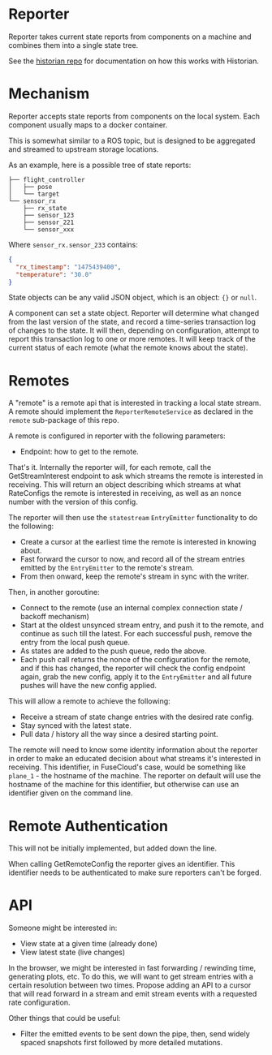 Reporter
========

Reporter takes current state reports from components on a machine and combines them into a single state tree.

See the [historian repo](https://github.com/FuseRobotics/Historian) for documentation on how this works with Historian.

Mechanism
=========

Reporter accepts state reports from components on the local system. Each component usually maps to a docker container.

This is somewhat similar to a ROS topic, but is designed to be aggregated and streamed to upstream storage locations.

As an example, here is a possible tree of state reports:

```
├── flight_controller
│   ├── pose
│   └── target
└── sensor_rx
    ├── rx_state
    ├── sensor_123
    ├── sensor_221
    └── sensor_xxx
```

Where `sensor_rx.sensor_233` contains:

```json
{
  "rx_timestamp": "1475439400",
  "temperature": "30.0"
}
```

State objects can be any valid JSON object, which is an object: `{}` or `null`.

A component can set a state object. Reporter will determine what changed from the last version of the state, and record a time-series transaction log of changes to the state. It will then, depending on configuration, attempt to report this transaction log to one or more remotes. It will keep track of the current status of each remote (what the remote knows about the state).

Remotes
=======

A "remote" is a remote api that is interested in tracking a local state stream. A remote should implement the `ReporterRemoteService` as declared in the `remote` sub-package of this repo.

A remote is configured in reporter with the following parameters:

 - Endpoint: how to get to the remote.

That's it. Internally the reporter will, for each remote, call the GetStreamInterest endpoint to ask which streams the remote is interested in receiving. This will return an object describing which streams at what RateConfigs the remote is interested in receiving, as well as an nonce number with the version of this config.

The reporter will then use the `statestream` `EntryEmitter` functionality to do the following:

 - Create a cursor at the earliest time the remote is interested in knowing about.
 - Fast forward the cursor to now, and record all of the stream entries emitted by the `EntryEmitter` to the remote's stream.
 - From then onward, keep the remote's stream in sync with the writer.

Then, in another goroutine:

 - Connect to the remote (use an internal complex connection state / backoff mechanism)
 - Start at the oldest unsynced stream entry, and push it to the remote, and continue as such till the latest. For each successful push, remove the entry from the local push queue.
 - As states are added to the push queue, redo the above.
 - Each push call returns the nonce of the configuration for the remote, and if this has changed, the reporter will check the config endpoint again, grab the new config, apply it to the `EntryEmitter` and all future pushes will have the new config applied.

This will allow a remote to achieve the following:

 - Receive a stream of state change entries with the desired rate config.
 - Stay synced with the latest state.
 - Pull data / history all the way since a desired starting point.

The remote will need to know some identity information about the reporter in order to make an educated decision about what streams it's interested in receiving. This identifier, in FuseCloud's case, would be something like `plane_1` - the hostname of the machine. The reporter on default will use the hostname of the machine for this identifier, but otherwise can use an identifier given on the command line.

Remote Authentication
=====================

This will not be initially implemented, but added down the line.

When calling GetRemoteConfig the reporter gives an identifier. This identifier needs to be authenticated to make sure reporters can't be forged.

API
===

Someone might be interested in:

 - View state at a given time (already done)
 - View latest state (live changes)

In the browser, we might be interested in fast forwarding / rewinding time, generating plots, etc. To do this, we will want to get stream entries with a certain resolution between two times. Propose adding an API to a cursor that will read forward in a stream and emit stream events with a requested rate configuration.

Other things that could be useful:

 - Filter the emitted events to be sent down the pipe, then, send widely spaced snapshots first followed by more detailed mutations.
